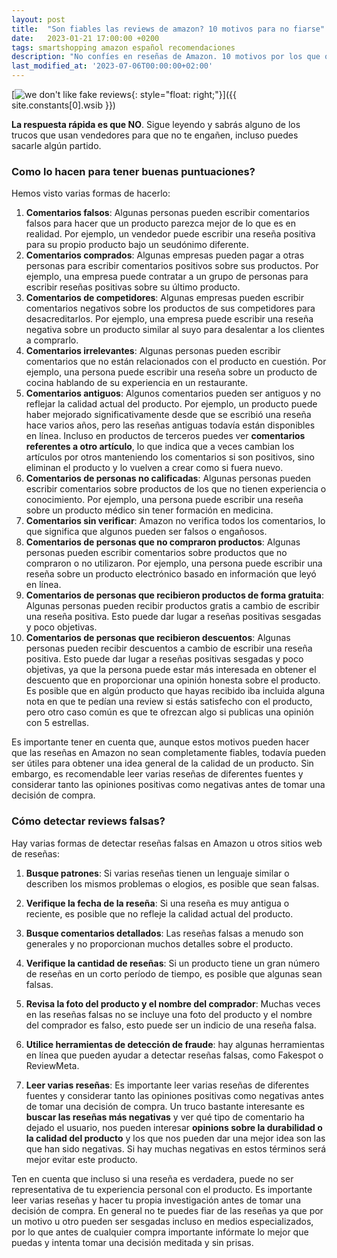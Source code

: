 ```yaml
---
layout: post
title:  "Son fiables las reviews de amazon? 10 motivos para no fiarse"
date:   2023-01-21 17:00:00 +0200
tags: smartshopping amazon español recomendaciones
description: "No confíes en reseñas de Amazon. 10 motivos por los que opiniones de clientes pueden ser inexactas. Lee entre líneas y busca otras fuentes antes de comprar"
last_modified_at: '2023-07-06T00:00:00+02:00' 
---
```


[![we don't like fake reviews](https://i.imgur.com/OO8VYzAm.png){: style="float: right;"}]({{ site.constants[0].wsib }})

**La respuesta rápida es que NO**. Sigue leyendo y sabrás alguno de los trucos que usan vendedores para que no te engañen, incluso puedes sacarle algún partido.

### Como lo hacen para tener buenas puntuaciones?

Hemos visto varias formas de hacerlo:

1. **Comentarios falsos**: Algunas personas pueden escribir comentarios falsos para hacer que un producto parezca mejor de lo que es en realidad. Por ejemplo, un vendedor puede escribir una reseña positiva para su propio producto bajo un seudónimo diferente.
2. **Comentarios comprados**: Algunas empresas pueden pagar a otras personas para escribir comentarios positivos sobre sus productos. Por ejemplo, una empresa puede contratar a un grupo de personas para escribir reseñas positivas sobre su último producto.
3. **Comentarios de competidores**: Algunas empresas pueden escribir comentarios negativos sobre los productos de sus competidores para desacreditarlos. Por ejemplo, una empresa puede escribir una reseña negativa sobre un producto similar al suyo para desalentar a los clientes a comprarlo.
4. **Comentarios irrelevantes**: Algunas personas pueden escribir comentarios que no están relacionados con el producto en cuestión. Por ejemplo, una persona puede escribir una reseña sobre un producto de cocina hablando de su experiencia en un restaurante.
5. **Comentarios antiguos**: Algunos comentarios pueden ser antiguos y no reflejar la calidad actual del producto. Por ejemplo, un producto puede haber mejorado significativamente desde que se escribió una reseña hace varios años, pero las reseñas antiguas todavía están disponibles en línea. Incluso en productos de terceros puedes ver **comentarios referentes a otro artículo**, lo que indica que a veces cambian los artículos por otros manteniendo los comentarios si son positivos, sino eliminan el producto y lo vuelven a crear como si fuera nuevo.
6. **Comentarios de personas no calificadas**: Algunas personas pueden escribir comentarios sobre productos de los que no tienen experiencia o conocimiento. Por ejemplo, una persona puede escribir una reseña sobre un producto médico sin tener formación en medicina.
7. **Comentarios sin verificar**: Amazon no verifica todos los comentarios, lo que significa que algunos pueden ser falsos o engañosos.
8. **Comentarios de personas que no compraron productos**: Algunas personas pueden escribir comentarios sobre productos que no compraron o no utilizaron. Por ejemplo, una persona puede escribir una reseña sobre un producto electrónico basado en información que leyó en línea.
9. **Comentarios de personas que recibieron productos de forma gratuita**: Algunas personas pueden recibir productos gratis a cambio de escribir una reseña positiva. Esto puede dar lugar a reseñas positivas sesgadas y poco objetivas.
10. **Comentarios de personas que recibieron descuentos**: Algunas personas pueden recibir descuentos a cambio de escribir una reseña positiva. Esto puede dar lugar a reseñas positivas sesgadas y poco objetivas, ya que la persona puede estar más interesada en obtener el descuento que en proporcionar una opinión honesta sobre el producto. Es posible que en algún producto que hayas recibido iba incluida alguna nota en que te pedían una review si estás satisfecho con el producto, pero otro caso común es que te ofrezcan algo si publicas una opinión con 5 estrellas.

Es importante tener en cuenta que, aunque estos motivos pueden hacer que las reseñas en Amazon no sean completamente fiables, todavía pueden ser útiles para obtener una idea general de la calidad de un producto. Sin embargo, es recomendable leer varias reseñas de diferentes fuentes y considerar tanto las opiniones positivas como negativas antes de tomar una decisión de compra.

### Cómo detectar reviews falsas?

Hay varias formas de detectar reseñas falsas en Amazon u otros sitios web de reseñas:

1. **Busque patrones**: Si varias reseñas tienen un lenguaje similar o describen los mismos problemas o elogios, es posible que sean falsas.

2. **Verifique la fecha de la reseña**: Si una reseña es muy antigua o reciente, es posible que no refleje la calidad actual del producto.

3. **Busque comentarios detallados**: Las reseñas falsas a menudo son generales y no proporcionan muchos detalles sobre el producto.

4. **Verifique la cantidad de reseñas**: Si un producto tiene un gran número de reseñas en un corto período de tiempo, es posible que algunas sean falsas.

5. **Revisa la foto del producto y el nombre del comprador**: Muchas veces en las reseñas falsas no se incluye una foto del producto y el nombre del comprador es falso, esto puede ser un indicio de una reseña falsa.

6. **Utilice herramientas de detección de fraude**: hay algunas herramientas en línea que pueden ayudar a detectar reseñas falsas, como Fakespot o ReviewMeta.

7. **Leer varias reseñas**: Es importante leer varias reseñas de diferentes fuentes y considerar tanto las opiniones positivas como negativas antes de tomar una decisión de compra. Un truco bastante interesante es **buscar las reseñas más negativas** y ver qué tipo de comentario ha dejado el usuario, nos pueden interesar **opinions sobre la durabilidad o la calidad del producto** y los que nos pueden dar una mejor idea son las que han sido negativas. Si hay muchas negativas en estos términos será mejor evitar este producto.

Ten en cuenta que incluso si una reseña es verdadera, puede no ser representativa de tu experiencia personal con el producto. Es importante leer varias reseñas y hacer tu propia investigación antes de tomar una decisión de compra. En general no te puedes fiar de las reseñas ya que por un motivo u otro pueden ser sesgadas incluso en medios especializados, por lo que antes de cualquier compra importante infórmate lo mejor que puedas y intenta tomar una decisión meditada y sin prisas.
